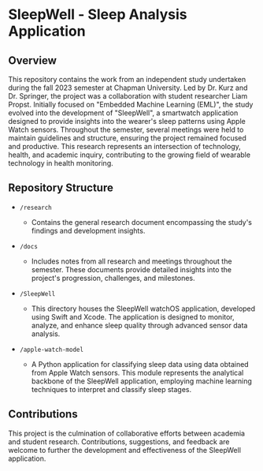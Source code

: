 # SleepWell - Sleep Analysis Application

## Overview
This repository contains the work from an independent study undertaken during the fall 2023 semester at Chapman University. Led by Dr. Kurz and Dr. Springer, the project was a collaboration with student researcher Liam Propst. Initially focused on "Embedded Machine Learning (EML)", the study evolved into the development of "SleepWell", a smartwatch application designed to provide insights into the wearer's sleep patterns using Apple Watch sensors. Throughout the semester, several meetings were held to maintain guidelines and structure, ensuring the project remained focused and productive. This research represents an intersection of technology, health, and academic inquiry, contributing to the growing field of wearable technology in health monitoring.

## Repository Structure

- `/research`
  - Contains the general research document encompassing the study's findings and development insights.

- `/docs`
  - Includes notes from all research and meetings throughout the semester. These documents provide detailed insights into the project's progression, challenges, and milestones.

- `/SleepWell`
  - This directory houses the SleepWell watchOS application, developed using Swift and Xcode. The application is designed to monitor, analyze, and enhance sleep quality through advanced sensor data analysis.

- `/apple-watch-model`
  - A Python application for classifying sleep data using data obtained from Apple Watch sensors. This module represents the analytical backbone of the SleepWell application, employing machine learning techniques to interpret and classify sleep stages.

## Contributions
This project is the culmination of collaborative efforts between academia and student research. Contributions, suggestions, and feedback are welcome to further the development and effectiveness of the SleepWell application.

